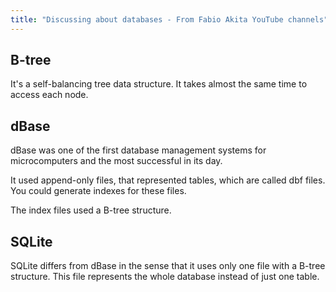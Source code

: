 ```yaml
---
title: "Discussing about databases - From Fabio Akita YouTube channels"
---
```


## B-tree

It's a self-balancing tree data structure. It takes almost the same time to access each node.

## dBase

dBase was one of the first database management systems for microcomputers and the most successful in its day.

It used append-only files, that represented tables, which are called dbf files. You could generate indexes for these files.

The index files used a B-tree structure.

## SQLite

SQLite differs from dBase in the sense that it uses only one file with a B-tree structure. This file represents the whole database instead of just one table.